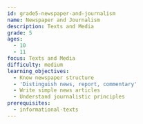 ```yaml
---
id: grade5-newspaper-and-journalism
name: Newspaper and Journalism
description: Texts and Media
grade: 5
ages:
  - 10
  - 11
focus: Texts and Media
difficulty: medium
learning_objectives:
  - Know newspaper structure
  - 'Distinguish news, report, commentary'
  - Write simple news articles
  - Understand journalistic principles
prerequisites:
  - informational-texts
---
```


